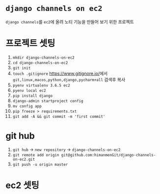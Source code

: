 # `django channels on ec2`
`django channels`를 `ec2`에 올려 노티 기능을 만들어 보기 위한 프로젝트

# 프로젝트 셋팅
1. `mkdir django-channels-on-ec2`
2. `cd django-channels-on-ec2`
3. `git init`
4. `touch .gitignore` <https://www.gitignore.io/>에서 `git,linux,macos,python,django,pycharm+all` 검색후 복사
5. `pyenv virtualenv 3.6.5 ec2`
6. `pyenv local ec2`
7. `pip install django`
8. `django-admin startproject config`
9. `mv config app`
10. `pip freeze > requirements.txt`
11. `git add -A && git commit -m 'first commit'` 

# git hub
1. `git hub` -> `new repository` -> `django-channels-on-ec2`
2. `git remote add origin git@github.com:himanmenGit/django-channels-on-ec2.git`
3. `git push -u origin master`

# ec2 셋팅

